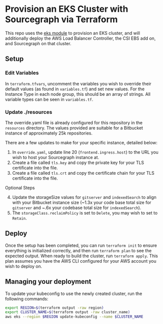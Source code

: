 # Provision an EKS Cluster with Sourcegraph via Terraform

This repo uses the [eks module](https://github.com/terraform-aws-modules/terraform-aws-eks) to provision an EKS cluster, and will additionally deploy the AWS Load Balancer Controller, the CSI EBS add on, and Sourcegraph on that cluster.

## Setup

### Edit Variables

In `terraform.tfvars`, uncomment the variables you wish to override their default values (as found in `variables.tf`) and set new values. For the Instance Type in each node group, this should be an array of strings. All variable types can be seen in `variables.tf`.

### Update ./resources

The override.yaml file is already configured for this repository in the `resources` directory. The values provided are suitable for a Bitbucket instance of approximately 25k repositories.

There are a few updates to make for your specific instance, detailed below:

1. In `override.yaml`, update line 20 (`frontend.ingress.host`) to the URL you wish to host your Sourcegraph instance at.
2. Create a file called `tls.key` and copy the private key for your TLS certificate into the file.
3. Create a file called `tls.crt` and copy the certificate chain for your TLS certificate into the file.

Optional Steps

4. Update the storageSize values for `gitserver` and `indexedSearch` to align with your Bitbucket instance size (~1.3x your code base total size for `gitserver` and ~.6x your codebase total size for `indexedSearch`).
5. The `storageClass.reclaimPolicy` is set to `Delete`, you may wish to set to `Retain`.

## Deploy

Once the setup has been completed, you can run `terraform init` to ensure everything is initialized correctly, and then run `terraform plan` to see the expected output. When ready to build the cluster, run `terraform apply`. This plan assumes you have the AWS CLI configured for your AWS account you wish to deploy on.

## Managing your deployment

To update your kubeconfig to use the newly created cluster, run the following commands:

``` sh
export REGION=$(terraform output -raw region)
export CLUSTER_NAME=$(terraform output -raw cluster_name)
aws eks --region $REGION update-kubeconfig --name $CLUSTER_NAME
```
